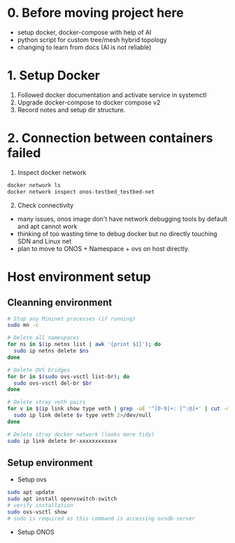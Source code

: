 # 0. Before moving project here
- setup docker, docker-compose with help of AI
- python script for custom tree/mesh hybrid topology
- changing to learn from docs (AI is not reliable)

# 1. Setup Docker
1. Followed docker documentation and activate service in systemctl
2. Upgrade docker-compose to docker compose v2
3. Record notes and setup dir structure.
# 2. Connection between containers failed
1. Inspect docker network
```bash
docker network ls
docker network inspect onos-testbed_testbed-net
```
2. Check connectivity
- many issues, onos image don't have network debugging tools by default and apt cannot work
- thinking of too wasting time to debug docker but no directly touching SDN and Linux net
- plan to move to ONOS + Namespace + ovs on host directly.

# Host environment setup
## Cleanning environment
```bash
# Stop any Mininet processes (if running)
sudo mn -c  

# Delete all namespaces
for ns in $(ip netns list | awk '{print $1}'); do
  sudo ip netns delete $ns
done

# Delete OVS bridges
for br in $(sudo ovs-vsctl list-br); do
  sudo ovs-vsctl del-br $br
done

# Delete stray veth pairs
for v in $(ip link show type veth | grep -oE '^[0-9]+: [^:@]+' | cut -d' ' -f2); do
  sudo ip link delete $v type veth 2>/dev/null
done

# Delete stray docker network (looks more tidy)
sudo ip link delete br-xxxxxxxxxxxx
```
## Setup environment
- Setup ovs
```bash
sudo apt update 
sudo apt install openvswitch-switch
# verify installation
sudo ovs-vsctl show
# sudo is required as this command is accessing ovsdb-server
```
- Setup ONOS